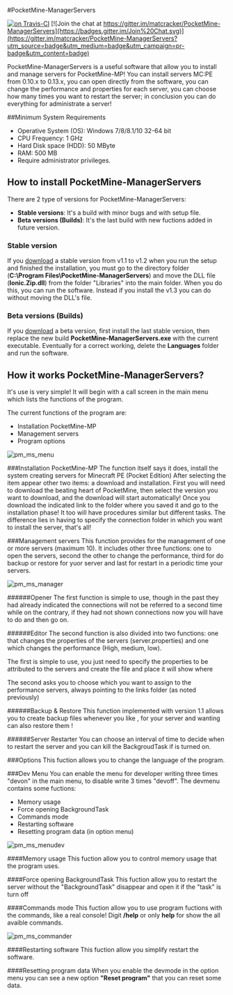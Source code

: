 #PocketMine-ManagerServers

[![on Travis-CI](https://travis-ci.org/matcracker/PocketMine-ManagerServers.svg)](https://travis-ci.org/matcracker/PocketMine-ManagerServers)
[![Join the chat at https://gitter.im/matcracker/PocketMine-ManagerServers](https://badges.gitter.im/Join%20Chat.svg)](https://gitter.im/matcracker/PocketMine-ManagerServers?utm_source=badge&utm_medium=badge&utm_campaign=pr-badge&utm_content=badge)

PocketMine-ManagerServers is a useful software that allow you to install and manage servers for PocketMine-MP! You can install servers MC:PE from 0.10.x to 0.13.x, you can open directly from the software, you can change the performance and properties for each server, you can choose how many times you want to restart the server; in conclusion you can do everything for administrate a server!

##Minimum System Requirements
- Operative System (OS): Windows 7/8/8.1/10 32-64 bit
- CPU Frequency: 1 GHz
- Hard Disk space (HDD): 50 MByte  
- RAM: 500 MB
- Require administrator privileges.

## How to install PocketMine-ManagerServers
There are 2 type of versions for PocketMine-ManagerServers:
- **Stable versions**: It's a build with minor bugs and with setup file.
- **Beta versions (Builds)**: It's the last build with new fuctions added in future version.

### Stable version
If you [download](https://github.com/matcracker/PocketMine-ManagerServers/releases) a stable version from v1.1 to v1.2 when you run the setup and finished the installation, you must go to the directory folder (**C:\Program Files\PocketMine-ManagerServers**) and move the DLL file (**Ionic.Zip.dll**) from the folder "Libraries" into the main folder. When you do this, you can run the software. Instead if you install the v1.3 you can do without moving the DLL's file.
### Beta versions (Builds)
If you [download](https://github.com/matcracker/PocketMine-ManagerServers/releases) a beta version, first install the last stable version, then replace the new build **PocketMine-ManagerServers.exe** with the current executable. Eventually for a correct working, delete the **Languages** folder and run the software.

## How it works PocketMine-ManagerServers?
It's use is very simple! It will begin with a call screen in the main menu which lists the functions of the program.

The current functions of the program are:
- Installation PocketMine-MP
- Management servers
- Program options

![pm_ms_menu](https://cloud.githubusercontent.com/assets/10587406/11320549/71d986f6-909c-11e5-9c94-c7c58cc21e11.PNG)

###Installation PocketMine-MP
The function itself says it does, install the system creating servers for Minecraft PE (Pocket Edition)
After selecting the item appear other two items: a download and installation.
First you will need to download the beating heart of PocketMine, then select the version you want to download, and the download will start automatically! Once you download the indicated link to the folder where you saved it and go to the installation phase! It too will have procedures similar but different tasks. The difference lies in having to specify the connection folder in which you want to install the server, that's all!

###Management servers
This function provides for the management of one or more servers (maximum 10). It includes other three functions: one to open the servers, second the other to change the performance, third for do backup or restore for yuor server and last for restart in a periodic time your servers.

![pm_ms_manager](https://cloud.githubusercontent.com/assets/10587406/11320552/89d61d82-909c-11e5-8ea5-d1a879c711b9.PNG)

######Opener
The first function is simple to use, though in the past they had already indicated the connections will not be referred to a second time while on the contrary, if they had not shown connections now you will have to do and then go on.

######Editor
The second function is also divided into two functions: one that changes the properties of the servers (server.properties) and one which changes the performance (High, medium, low).

The first is simple to use, you just need to specify the properties to be attributed to the servers and create the file and place it will show where

The second asks you to choose which you want to assign to the performance servers, always pointing to the links folder (as 
noted previously)

######Backup & Restore
This function implemented with version 1.1 allows you to create backup files whenever you like , for your server and wanting can also restore them !

######Server Restarter
You can choose an interval of time to decide when to restart the server and you can kill the BackgroudTask if is turned on.

###Options
This fuction allows you to change the language of the program.

###Dev Menu
You can enable the menu for developer writing three times "devon" in the main menu, to disable write 3 times "devoff". The devmenu contains some fuctions:
- Memory usage
- Force opening BackgroundTask
- Commands mode
- Restarting software
- Resetting program data (in option menu)

![pm_ms_menudev](https://cloud.githubusercontent.com/assets/10587406/11320550/7d18b7a8-909c-11e5-8c23-bc6d2629cc1e.PNG)

####Memory usage
This fuction allow you to control memory usage that the program uses.

####Force opening BackgroundTask
This fuction allow you to restart the server without the "BackgroundTask" disappear and open it if the "task" is turn off

####Commands mode
This fuction allow you to use program fuctions with the commands, like a real console! Digit **/help** or only **help** for show the all avaible commands.

![pm_ms_commander](https://cloud.githubusercontent.com/assets/10587406/11320551/83607006-909c-11e5-9681-d283204d97d7.PNG)

####Restarting software
This fuction allow you simplify restart the software.

####Resetting program data
When you enable the devmode in the option menu you can see a new option **"Reset program"** that you can reset some data.
